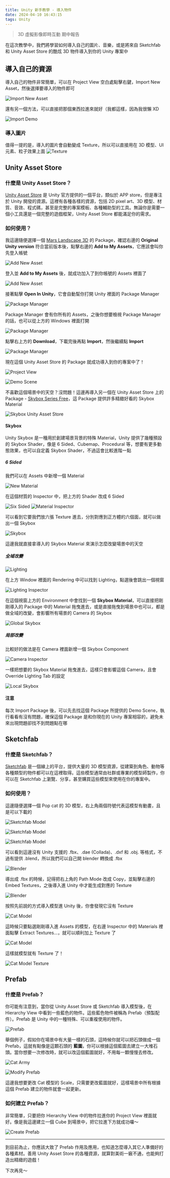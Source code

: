 ```yaml
---
title: Unity 新手教學 - 導入物件
date: 2024-04-10 16:43:15
tags: Unity
---
```


> 3D 虛擬影像即時互動 期中報告

在這次教學中，我們將學習如何導入自己的圖片、音樂，或是將來自 Sketchfab 和 Unity Asset Store 的酷炫 3D 物件導入到你的 Unity 專案中

## 導入自己的資源

導入自己的物件非常簡單，可以在 Project View 空白處點擊右鍵，Import New Asset，然後選擇要導入的物件即可

![Import New Asset](./images/unity-tutorial-3/ImportNewAsset.png)

還有另一個方法，可以直接把那個東西拉進來就好（我都這樣，因為我很懶 XD

![Import Demo](./images/unity-tutorial-3/ImportDemo.gif)

### 導入圖片

值得一提的是，導入的圖片會自動變成 Texture，所以可以直接用在 3D 模型、UI 元素、粒子效果上面
![Texture](./images/unity-tutorial-3/Texture.png)

## Unity Asset Store

### 什麼是 Unity Asset Store？

[Unity Asset Store](https://assetstore.unity.com/zh-CN) 是 Unity 官方提供的一個平台，類似於 APP store，但是專注於 Unity 開發的資源。這裡有各種各樣的資源，包括 2D pixel art、3D 模型、材質、音效、程式碼，甚至是完整的專案模板、各種輔助型的工具。無論你是需要一個小工具還是一個完整的遊戲框架，Unity Asset Store 都能滿足你的需求。

### 如何使用？

我這邊隨便選擇一個 [Mars Landscape 3D](https://assetstore.unity.com/packages/3d/environments/landscapes/mars-landscape-3d-175814) 的 Package，確認右邊的 **Original Unity version** 符合當前版本後，點擊右邊的 **Add to My Assets**，它應該會叫你先登入帳號

![Add New Asset](./images/unity-tutorial-3/AddNewAsset.png)

登入並 **Add to My Assets** 後，就成功加入了到你帳號的 Assets 裡面了

![Add New Asset](./images/unity-tutorial-3/AddNewAsset2.png)

接著點擊 **Open In Unity**，它會自動幫你打開 Unity 裡面的 Package Manager

![Package Manager](./images/unity-tutorial-3/PackageManager.png)

Package Manager 會有你所有的 Assets，之後你想要檢視 Package Manager 的話，也可以從上方的 Windows 裡面打開

![Package Manager](./images/unity-tutorial-3/PackageManager2.png)

點擊右上方的 **Download**，下載完後再點 **Import**，然後繼續點 **Import**

![Package Manager](./images/unity-tutorial-3/PackageManager3.png)

現在這個 Unity Asset Store 的 Package 就成功導入到你的專案中了！

![Project View](./images/unity-tutorial-3/ProjectView.png)

![Demo Scene](./images/unity-tutorial-3/DemoScene.png)

不喜歡這個場景中的天空？沒問題！這邊再導入另一個在 Unity Asset Store 上的 Package - [Skybox Series Free](https://assetstore.unity.com/packages/2d/textures-materials/sky/skybox-series-free-103633)，這 Package 提供許多精緻好看的 Skybox Material

![Skybox Unity Asset Store](./images/unity-tutorial-3/SkyboxUnityAssetStore.png)

#### Skybox

Unity Skybox 是一種用於創建場景背景的特殊 Material，Unity 提供了幾種預設的 Skybox Shader，像是 6 Sided、Cubemap、Procedural 等，想要有更多動態效果，也可以自定義 Skybox Shader，不過這會比較進階一點

##### 6 Sided

我們可以在 Assets 中新增一個 Material

![New Material](./images/unity-tutorial-3/NewMaterial.png)

在這個材質的 Inspector 中，把上方的 Shader 改成 6 Sided

![Six Sided](./images/unity-tutorial-3/SixSided.png)
![Material Inspector](./images/unity-tutorial-3/MaterialInspector.png)

可以看到它要我們放六張 Texture 進去，分別對應到正方體的六個面，就可以做出一個 Skybox

![Skybox](https://opengameart.org/sites/default/files/Sorsele.jpg)

這邊我就直接拿導入的 Skybox Material 來演示怎麼改變場景中的天空

##### 全域改變

![Lighting](./images/unity-tutorial-3/Lighting.png)

在上方 Window 裡面的 Rendering 中可以找到 Lighting，點選後會跳出一個視窗

![Lighting Inspector](./images/unity-tutorial-3/LightingInspector.png)

在這個視窗上方的 Environment 中會找到一個 **Skybox Material**，可以直接把剛剛導入的 Package 中的 Material 拖曳進去，或是直接拖曳到場景中也可以，都是做全域的改變，會影響所有場景的 Camera 的 Skybox

![Global Skybox](./images/unity-tutorial-3/GlobalSkybox.gif)

##### 局部改變

比較好的做法是在 Camera 裡面新增一個 Skybox Component

![Camera Inspector](./images/unity-tutorial-3/CameraInspector.png)

一樣把想要的 Skybox Material 拖曳進去，這樣只會影響這個 Camera，且會 Override Lighting Tab 的設定

![Local Skybox](./images/unity-tutorial-3/LocalSkybox.gif)

#### 注意

每次 Import Package 後，可以先去找這個 Package 所提供的 Demo Scene，執行看看有沒有問題，確保這個 Package 是和你現在的 Unity 專案相容的，避免未來出現問題卻找不到問題點在哪

## Sketchfab

### 什麼是 Sketchfab？

[Sketchfab](https://sketchfab.com/) 是一個線上的平台，提供大量的 3D 模型資源，從建築到角色、動物等各種類型的物件都可以在這裡取得。這些模型通常由社群或專業的模型師製作，你可以在 Sketchfab 上瀏覽、分享，甚至購買這些模型來使用在你的專案中。

### 如何使用？

這邊隨便選擇一個 Pop cat 的 3D 模型，右上角兩個符號代表這模型有動畫，且是可以下載的

![Sketchfab Model](./images/unity-tutorial-3/SketchfabModel.png)

![Sketchfab Model](./images/unity-tutorial-3/SketchfabModel2.png)

![Sketchfab Model](./images/unity-tutorial-3/SketchfabModel3.png)

可以看到這邊沒有 Unity 支援的 .fbx、.dae (Collada)、.dxf 和 .obj. 等格式，不過有提供 .blend，所以我們可以自己開 blender 轉換成 .fbx

![Blender](./images/unity-tutorial-3/Blender.png)

導出成 .fbx 的時候，記得把右上角的 Path Mode 改成 Copy，並點擊右邊的 Embed Textures，之後導入進 Unity 中才能生成對應的 Texture

![Blender](./images/unity-tutorial-3/Blender2.png)

按照先前說的方式導入模型進 Unity 後，你會發現它沒有 Texture

![Cat Model](./images/unity-tutorial-3/CatModel.png)

這時候只要點選剛剛導入進 Assets 的模型，在右邊 Inspector 中的 Materials 裡面點擊 Extract Textures...，就可以順利加上 Texture 了

![Cat Model](./images/unity-tutorial-3/CatInspector.png)

這樣就模型就有 Texture 了！

![Cat Model Texture](./images/unity-tutorial-3/CatModelTexture.png)

## Prefab

### 什麼是 Prefab？

你可能有注意到，當你從 Unity Asset Store 或 Sketchfab 導入模型後，在 Hierarchy View 中看到一些藍色的物件。這些藍色物件被稱為 Prefab（預製配件）。Prefab 是 Unity 中的一種特殊、可以重複使用的物件。

![Prefab](./images/unity-tutorial-3/Prefab.png)

舉個例子，假如你在場景中有大量一樣的石頭，這時候你就可以把石頭做成一個 Prefab，這就有點像是這顆石頭的 **藍圖**，你可以根據這個藍圖去建立一大堆石頭。當你想要一次修改時，就可以改這個藍圖就好，不用每一顆慢慢去修改。

![Cat Army](./images/unity-tutorial-3/CatArmy.png)

![Modify Prefab](./images/unity-tutorial-3/ModifyPrefab.gif)

這邊我想要更改 Cat 模型的 Scale，只需要更改藍圖就好，這樣場景中所有根據這個 Prefab 建立的物件就會一起更新。

### 如何建立 Prefab？

非常簡單，只要把你 Hierarchy View 中的物件拉進你的 Project View 裡面就好。像是我這邊建立一個 Cube 到場景中，把它拉進下方就成功囉～

![Create Prefab](./images/unity-tutorial-3/CreatePrefab.gif)

---

到目前為止，你應該大致了 Prefab 作用及應用，也知道怎麼導入其它人準備好的各種素材。善用 Unity Asset Store 的各種資源，就算對美術一竅不通，也能夠打造出精緻的遊戲！

下次再見～
